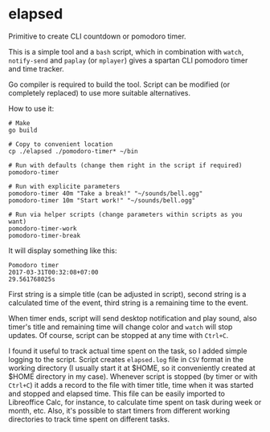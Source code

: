 # elapsed
Primitive to create CLI countdown or pomodoro timer.

This is a simple tool and a `bash` script, which in combination with `watch`,
`notify-send` and `paplay` (or `mplayer`) gives a spartan CLI pomodoro timer
and time tracker.

Go compiler is required to build the tool.
Script can be modified (or completely replaced) to use more suitable alternatives.

How to use it:

    # Make
    go build

    # Copy to convenient location
    cp ./elapsed ./pomodoro-timer* ~/bin

    # Run with defaults (change them right in the script if required)
    pomodoro-timer

    # Run with explicite parameters
    pomodoro-timer 40m "Take a break!" "~/sounds/bell.ogg"
    pomodoro-timer 10m "Start work!" "~/sounds/bell.ogg"

    # Run via helper scripts (change parameters within scripts as you want)
    pomodoro-timer-work
    pomodoro-timer-break

It will display something like this:
    
    Pomodoro timer
    2017-03-31T00:32:08+07:00
    29.561768025s

First string is a simple title (can be adjusted in script),
second string is a calculated time of the event,
third string is a remaining time to the event.

When timer ends, script will send desktop notification and play sound,
also timer's title and remaining time will change color and `watch`
will stop updates. Of course, script can be stopped at any time with `Ctrl+C`.

I found it useful to track actual time spent on the task, so I added simple
logging to the script. Script creates `elapsed.log` file in `CSV` format in the
working directory (I usually start it at $HOME, so it conveniently created at
$HOME directory in my case). Whenever script is stopped (by timer or with
`Ctrl+C`) it adds a record to the file with timer title, time when it was
started and stopped and elapsed time.  This file can be easily imported to
Libreoffice Calc, for instance, to calculate time spent on task during week or
month, etc.  Also, it's possible to start timers from different working
directories to track time spent on different tasks.
